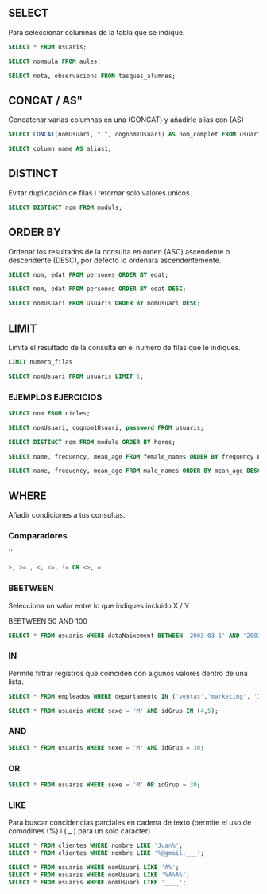 ## SELECT

Para seleccionar columnas de la tabla que se indique.
``` SQL
SELECT * FROM usuaris;

SELECT nomaula FROM aules;

SELECT nota, observacions FROM tasques_alumnes; 
```

## CONCAT / AS"

Concatenar varias columnas en una (CONCAT) y añadirle alias con (AS)

``` SQL
SELECT CONCAT(nomUsuari, " ", cognom1Usuari) AS nom_complet FROM usuaris;

SELECT column_name AS alias1;
```

## DISTINCT

Evitar duplicación de filas i retornar solo valores unicos.

```SQL
SELECT DISTINCT nom FROM moduls;
```

## ORDER BY

Ordenar los resultados de la consulta en orden (ASC) ascendente o descendente (DESC), por defecto lo ordenara ascendentemente.

``` SQL
SELECT nom, edat FROM persones ORDER BY edat;

SELECT nom, edat FROM persones ORDER BY edat DESC;

SELECT nomUsuari FROM usuaris ORDER BY nomUsuari DESC;
```

## LIMIT

Limita el resultado de la consulta en el numero de filas que le indiques.
```SQL
LIMIT numero_filas

SELECT nomUsuari FROM usuaris LIMIT 1;
```

### EJEMPLOS EJERCICIOS

```SQL
SELECT nom FROM cicles; 

SELECT nomUsuari, cognom1Usuari, password FROM usuaris;

SELECT DISTINCT nom FROM moduls ORDER BY hores;

SELECT name, frequency, mean_age FROM female_names ORDER BY frequency DESC LIMIT 1;

SELECT name, frequency, mean_age FROM male_names ORDER BY mean_age DESC LIMIT 1;

```

## WHERE

Añadir condiciones a tus consultas.

### Comparadores
``
```SQL
>, >= , <, <=, != OR <>, =
```

### BEETWEEN

Selecciona un valor entre lo que indiques incluido X / Y

BEETWEEN 50 AND 100

```SQL
SELECT * FROM usuaris WHERE dataNaixement BETWEEN '2003-03-1' AND '2003-03-31';
```

### IN

Permite filtrar registros que coinciden con algunos valores dentro de una lista.

```SQL
SELECT * FROM empleados WHERE departamento IN ('ventas','marketing', 'IT');

SELECT * FROM usuaris WHERE sexe = 'M' AND idGrup IN (4,5);
```

### AND

```SQL
SELECT * FROM usuaris WHERE sexe = 'M' AND idGrup = 30;
```

### OR

```SQL
SELECT * FROM usuaris WHERE sexe = 'M' OR idGrup = 30;
```

### LIKE

Para buscar concidencias parciales en cadena de texto (permite el uso de comodines (%) i ( _ ) para un solo caracter)

```SQL
SELECT * FROM clientes WHERE nombre LIKE 'Juan%';
SELECT * FROM clientes WHERE nombre LIKE '%@gmail.___';

SELECT * FROM usuaris WHERE nomUsuari LIKE 'A%';
SELECT * FROM usuaris WHERE nomUsuari LIKE '%A%A%';
SELECT * FROM usuaris WHERE nomUsuari LIKE '____';
```